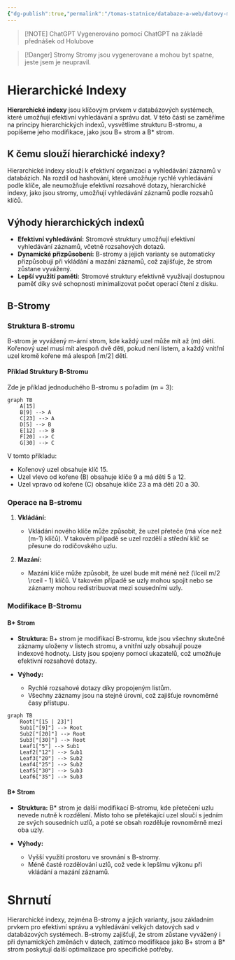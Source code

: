 ```yaml
---
{"dg-publish":true,"permalink":"/tomas-statnice/databaze-a-web/datovy-management/zaklady-indexovani/hiearchicke-indexy/","tags":["tomas","datovy_management","databaze_a_web"],"noteIcon":""}
---
```


> [!NOTE] ChatGPT
> Vygenerováno pomocí ChatGPT na základě přednášek od Holubove

> [!Danger] Stromy
> Stromy jsou vygenerovane a mohou byt spatne, jeste jsem je neupravil.

# Hierarchické Indexy

**Hierarchické indexy** jsou klíčovým prvkem v databázových systémech, které umožňují efektivní vyhledávání a správu dat. V této části se zaměříme na principy hierarchických indexů, vysvětlíme strukturu B-stromu, a popíšeme jeho modifikace, jako jsou B+ strom a B* strom.
## K čemu slouží hierarchické indexy?
Hierarchické indexy slouží k efektivní organizaci a vyhledávání záznamů v databázích. Na rozdíl od hashování, které umožňuje rychlé vyhledávání podle klíče, ale neumožňuje efektivní rozsahové dotazy, hierarchické indexy, jako jsou stromy, umožňují vyhledávání záznamů podle rozsahů klíčů.

## Výhody hierarchických indexů
- **Efektivní vyhledávání:** Stromové struktury umožňují efektivní vyhledávání záznamů, včetně rozsahových dotazů.
- **Dynamické přizpůsobení:** B-stromy a jejich varianty se automaticky přizpůsobují při vkládání a mazání záznamů, což zajišťuje, že strom zůstane vyvážený.
- **Lepší využití paměti:** Stromové struktury efektivně využívají dostupnou paměť díky své schopnosti minimalizovat počet operací čtení z disku.

## B-Stromy

### Struktura B-stromu
B-strom je vyvážený m-ární strom, kde každý uzel může mít až \(m\) dětí. Kořenový uzel musí mít alespoň dvě děti, pokud není listem, a každý vnitřní uzel kromě kořene má alespoň $\lceil m/2 \rceil$ dětí.

#### Příklad Struktury B-Stromu
Zde je příklad jednoduchého B-stromu s pořadím \(m = 3\):

```mermaid
graph TB
    A[15]
    B[9] --> A
    C[23] --> A
    D[5] --> B
    E[12] --> B
    F[20] --> C
    G[30] --> C
```

V tomto příkladu:
- Kořenový uzel obsahuje klíč 15.
- Uzel vlevo od kořene (B) obsahuje klíče 9 a má děti 5 a 12.
- Uzel vpravo od kořene (C) obsahuje klíče 23 a má děti 20 a 30.

### Operace na B-stromu
1. **Vkládání:**
   - Vkládání nového klíče může způsobit, že uzel přeteče (má více než \(m-1\) klíčů). V takovém případě se uzel rozdělí a střední klíč se přesune do rodičovského uzlu.
   
2. **Mazání:**
   - Mazání klíče může způsobit, že uzel bude mít méně než \(\lceil m/2 \rceil - 1\) klíčů. V takovém případě se uzly mohou spojit nebo se záznamy mohou redistribuovat mezi sousedními uzly.

### Modifikace B-Stromu

#### B+ Strom
- **Struktura:** B+ strom je modifikací B-stromu, kde jsou všechny skutečné záznamy uloženy v listech stromu, a vnitřní uzly obsahují pouze indexové hodnoty. Listy jsou spojeny pomocí ukazatelů, což umožňuje efektivní rozsahové dotazy.
  
- **Výhody:**
  - Rychlé rozsahové dotazy díky propojeným listům.
  - Všechny záznamy jsou na stejné úrovni, což zajišťuje rovnoměrné časy přístupu.

```mermaid
graph TB
    Root["[15 | 23]"]
    Sub1["[9]"] --> Root
    Sub2["[20]"] --> Root
    Sub3["[30]"] --> Root
    Leaf1["5"] --> Sub1
    Leaf2["12"] --> Sub1
    Leaf3["20"] --> Sub2
    Leaf4["25"] --> Sub2
    Leaf5["30"] --> Sub3
    Leaf6["35"] --> Sub3
```

#### B* Strom
- **Struktura:** B* strom je další modifikací B-stromu, kde přetečení uzlu nevede nutně k rozdělení. Místo toho se přetékající uzel sloučí s jedním ze svých sousedních uzlů, a poté se obsah rozděluje rovnoměrně mezi oba uzly.
  
- **Výhody:**
  - Vyšší využití prostoru ve srovnání s B-stromy.
  - Méně časté rozdělování uzlů, což vede k lepšímu výkonu při vkládání a mazání záznamů.

# Shrnutí
Hierarchické indexy, zejména B-stromy a jejich varianty, jsou základním prvkem pro efektivní správu a vyhledávání velkých datových sad v databázových systémech. B-stromy zajišťují, že strom zůstane vyvážený i při dynamických změnách v datech, zatímco modifikace jako B+ strom a B* strom poskytují další optimalizace pro specifické potřeby.
